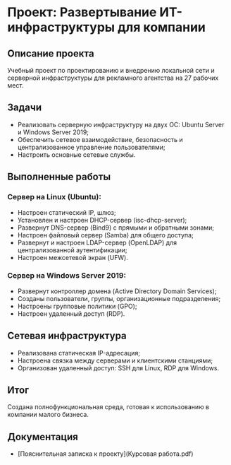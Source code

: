 # Проект: Развертывание ИТ-инфраструктуры для компании

## Описание проекта
Учебный проект по проектированию и внедрению локальной сети и серверной инфраструктуры для рекламного агентства на 27 рабочих мест.

## Задачи
- Реализовать серверную инфраструктуру на двух ОС: Ubuntu Server и Windows Server 2019;
- Обеспечить сетевое взаимодействие, безопасность и централизованное управление пользователями;
- Настроить основные сетевые службы.

## Выполненные работы
### Сервер на Linux (Ubuntu):
- Настроен статический IP, шлюз;
- Установлен и настроен DHCP-сервер (isc-dhcp-server);
- Развернут DNS-сервер (Bind9) с прямыми и обратными зонами;
- Настроен файловый сервер (Samba) для общего доступа;
- Развернут и настроен LDAP-сервер (OpenLDAP) для централизованной аутентификации;
- Настроен межсетевой экран (UFW).

### Сервер на Windows Server 2019:
- Развернут контроллер домена (Active Directory Domain Services);
- Созданы пользователи, группы, организационные подразделения;
- Настроены групповые политики (GPO);
- Настроен удаленный доступ (RDP).

## Сетевая инфраструктура
- Реализована статическая IP-адресация;
- Настроена связка между серверами и клиентскими станциями;
- Организован удаленный доступ: SSH для Linux, RDP для Windows.

## Итог
Создана полнофункциональная среда, готовая к использованию в компании малого бизнеса.

## Документация
- [Пояснительная записка к проекту](Курсовая работа.pdf)

